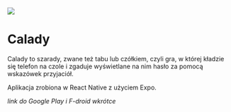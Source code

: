 # 

![](https://i.adamcal.com/ROKGIRS.png)

# Calady

Calady to szarady, zwane też tabu lub czółkiem, czyli gra, w której kładzie się telefon na czole i zgaduje wyświetlane na nim hasło za pomocą wskazówek przyjaciół. 

Aplikacja zrobiona w React Native z użyciem Expo.

*link do Google Play i F-droid wkrótce*


